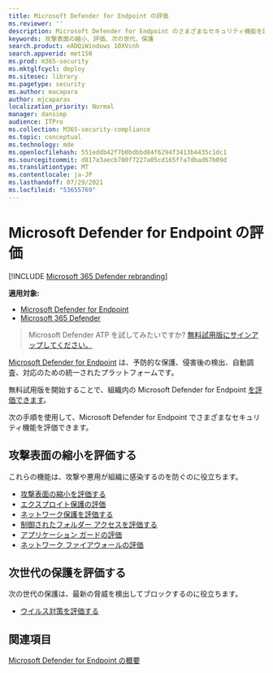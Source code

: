 ```yaml
---
title: Microsoft Defender for Endpoint の評価
ms.reviewer: ''
description: Microsoft Defender for Endpoint のさまざまなセキュリティ機能を評価します。
keywords: 攻撃表面の縮小、評価、次の世代、保護
search.product: eADQiWindows 10XVcnh
search.appverid: met150
ms.prod: m365-security
ms.mktglfcycl: deploy
ms.sitesec: library
ms.pagetype: security
ms.author: macapara
author: mjcaparas
localization_priority: Normal
manager: dansimp
audience: ITPro
ms.collection: M365-security-compliance
ms.topic: conceptual
ms.technology: mde
ms.openlocfilehash: 551eddb42f7b0bdbbd84f6294f3413b4435c1dc1
ms.sourcegitcommit: d817a3aecb700f7227a05cd165ffa7dbad67b09d
ms.translationtype: MT
ms.contentlocale: ja-JP
ms.lasthandoff: 07/29/2021
ms.locfileid: "53655769"
---
```

# <a name="evaluate-microsoft-defender-for-endpoint"></a>Microsoft Defender for Endpoint の評価 

[!INCLUDE [Microsoft 365 Defender rebranding](../../includes/microsoft-defender.md)]

**適用対象:**
- [Microsoft Defender for Endpoint](https://go.microsoft.com/fwlink/p/?linkid=2154037)
- [Microsoft 365 Defender](https://go.microsoft.com/fwlink/?linkid=2118804)

> Microsoft Defender ATP を試してみたいですか? [無料試用版にサインアップしてください。](https://signup.microsoft.com/create-account/signup?products=7f379fee-c4f9-4278-b0a1-e4c8c2fcdf7e&ru=https://aka.ms/MDEp2OpenTrial?ocid=docs-wdatp-enablesiem-abovefoldlink)

[Microsoft Defender for Endpoint](https://go.microsoft.com/fwlink/?linkid=2154037) は、予防的な保護、侵害後の検出、自動調査、対応のための統一されたプラットフォームです。

無料試用版を開始することで、組織内の Microsoft Defender for Endpoint [を評価できます](https://signup.microsoft.com/create-account/signup?products=7f379fee-c4f9-4278-b0a1-e4c8c2fcdf7e&ru=https://aka.ms/MDEp2OpenTrial)。

次の手順を使用して、Microsoft Defender for Endpoint でさまざまなセキュリティ機能を評価できます。

## <a name="evaluate-attack-surface-reduction"></a>攻撃表面の縮小を評価する

これらの機能は、攻撃や悪用が組織に感染するのを防ぐのに役立ちます。

- [攻撃表面の縮小を評価する](./evaluate-attack-surface-reduction.md)
- [エクスプロイト保護の評価](./evaluate-exploit-protection.md)
- [ネットワーク保護を評価する](./evaluate-exploit-protection.md)
- [制御されたフォルダー アクセスを評価する](./evaluate-controlled-folder-access.md)
- [アプリケーション ガードの評価](/windows/security/threat-protection/microsoft-defender-application-guard/test-scenarios-md-app-guard)
- [ネットワーク ファイアウォールの評価](/windows/security/threat-protection/windows-firewall/evaluating-windows-firewall-with-advanced-security-design-examples)

## <a name="evaluate-next-generation-protection"></a>次世代の保護を評価する

次の世代の保護は、最新の脅威を検出してブロックするのに役立ちます。

- [ウイルス対策を評価する](/windows/security/threat-protection/microsoft-defender-antivirus/evaluate-microsoft-defender-antivirus)

## <a name="see-also"></a>関連項目

[Microsoft Defender for Endpoint の概要](microsoft-defender-endpoint.md)
